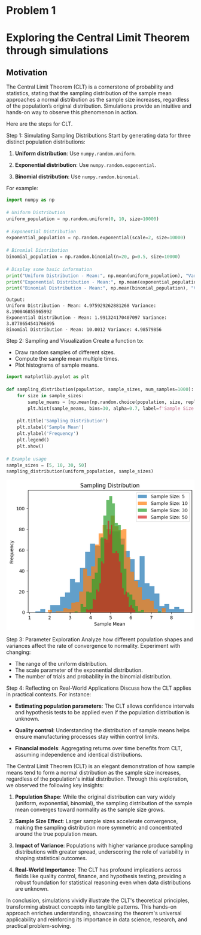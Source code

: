 # Problem 1

# Exploring the Central Limit Theorem through simulations

## Motivation
The Central Limit Theorem (CLT) is a cornerstone of probability and statistics, stating that the sampling distribution of the sample mean approaches a normal distribution as the sample size increases, regardless of the population’s original distribution. Simulations provide an intuitive and hands-on way to observe this phenomenon in action.


Here are the steps for CLT.

Step 1: Simulating Sampling Distributions
Start by generating data for three distinct population distributions:  
1. **Uniform distribution**: Use `numpy.random.uniform`.  

2. **Exponential distribution**: Use `numpy.random.exponential`.  

3. **Binomial distribution**: Use `numpy.random.binomial`.  


For example:
```python
import numpy as np

# Uniform Distribution
uniform_population = np.random.uniform(0, 10, size=10000)

# Exponential Distribution
exponential_population = np.random.exponential(scale=2, size=10000)

# Binomial Distribution
binomial_population = np.random.binomial(n=20, p=0.5, size=10000)

# Display some basic information
print("Uniform Distribution - Mean:", np.mean(uniform_population), "Variance:", np.var(uniform_population))
print("Exponential Distribution - Mean:", np.mean(exponential_population), "Variance:", np.var(exponential_population))
print("Binomial Distribution - Mean:", np.mean(binomial_population), "Variance:", np.var(binomial_population))
```

```
Output:
Uniform Distribution - Mean: 4.975929262881268 Variance: 8.190846855965992
Exponential Distribution - Mean: 1.991324170407097 Variance: 3.8778654541766895
Binomial Distribution - Mean: 10.0012 Variance: 4.98579856
```

Step 2: Sampling and Visualization
Create a function to:
- Draw random samples of different sizes.
- Compute the sample mean multiple times.
- Plot histograms of sample means.

```python
import matplotlib.pyplot as plt

def sampling_distribution(population, sample_sizes, num_samples=1000):
    for size in sample_sizes:
        sample_means = [np.mean(np.random.choice(population, size, replace=False)) for _ in range(num_samples)]
        plt.hist(sample_means, bins=30, alpha=0.7, label=f'Sample Size: {size}')
    
    plt.title('Sampling Distribution')
    plt.xlabel('Sample Mean')
    plt.ylabel('Frequency')
    plt.legend()
    plt.show()

# Example usage
sample_sizes = [5, 10, 30, 50]
sampling_distribution(uniform_population, sample_sizes)
```
![alt text](image.png)

Step 3: Parameter Exploration
Analyze how different population shapes and variances affect the rate of convergence to normality. Experiment with changing:
- The range of the uniform distribution.
- The scale parameter of the exponential distribution.
- The number of trials and probability in the binomial distribution.

Step 4: Reflecting on Real-World Applications
Discuss how the CLT applies in practical contexts. For instance:  

- **Estimating population parameters**: The CLT allows confidence intervals and hypothesis tests to be applied even if the population distribution is unknown.  

- **Quality control**: Understanding the distribution of sample means helps   ensure manufacturing processes stay within control limits.  

- **Financial models**: Aggregating returns over time benefits from CLT, assuming independence and identical distributions.  



The Central Limit Theorem (CLT) is an elegant demonstration of how sample means tend to form a normal distribution as the sample size increases, regardless of the population's initial distribution. Through this exploration, we observed the following key insights:

1. **Population Shape**: While the original distribution can vary widely (uniform, exponential, binomial), the sampling distribution of the sample mean converges toward normality as the sample size grows.
   
2. **Sample Size Effect**: Larger sample sizes accelerate convergence, making the sampling distribution more symmetric and concentrated around the true population mean.

3. **Impact of Variance**: Populations with higher variance produce sampling distributions with greater spread, underscoring the role of variability in shaping statistical outcomes.

4. **Real-World Importance**: The CLT has profound implications across fields like quality control, finance, and hypothesis testing, providing a robust foundation for statistical reasoning even when data distributions are unknown.

In conclusion, simulations vividly illustrate the CLT's theoretical principles, transforming abstract concepts into tangible patterns. This hands-on approach enriches understanding, showcasing the theorem's universal applicability and reinforcing its importance in data science, research, and practical problem-solving. 
